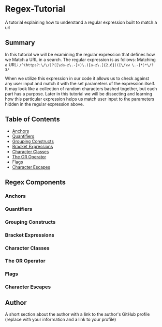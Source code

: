 # Regex-Tutorial
A tutorial explaining how to understand a regular expression built to match a url 

## Summary

In this tutorial we will be examining the regular expression that defines how we Match a URL in a search. 
The regular expression is as follows:
Matching a URL: `/^(https?:\/\/)?([\da-z\.-]+)\.([a-z\.]{2,6})([\/\w \.-]*)*\/?$/`

When we utilize this expression in our code it allows us to check against any user input and match it with the set parameters of the expression itself. It may look like a collection of random characters bashed together, but each part has a purpose. Later in this tutorial we will be dissecting and learning how this particular expression helps us match user input to the parameters hidden in the regular expression above. 

## Table of Contents

- [Anchors](#anchors)
- [Quantifiers](#quantifiers)
- [Grouping Constructs](#grouping-constructs)
- [Bracket Expressions](#bracket-expressions)
- [Character Classes](#character-classes)
- [The OR Operator](#the-or-operator)
- [Flags](#flags)
- [Character Escapes](#character-escapes)

## Regex Components

### Anchors

### Quantifiers

### Grouping Constructs

### Bracket Expressions

### Character Classes

### The OR Operator

### Flags

### Character Escapes

## Author

A short section about the author with a link to the author's GitHub profile (replace with your information and a link to your profile)
